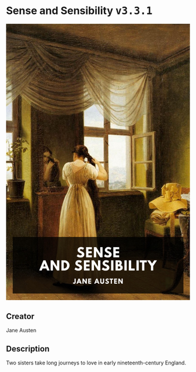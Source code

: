 
# Sense and Sensibility <kbd>v3.3.1</kbd>

<center>
  <img src="./cover-1024.jpg"/>
</center>

## Creator
Jane Austen

## Description
Two sisters take long journeys to love in early nineteenth-century England.
